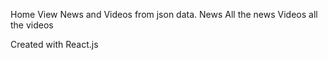 Home View 
  News and Videos from json data.
News
  All the news
Videos
  all the videos

Created with React.js
